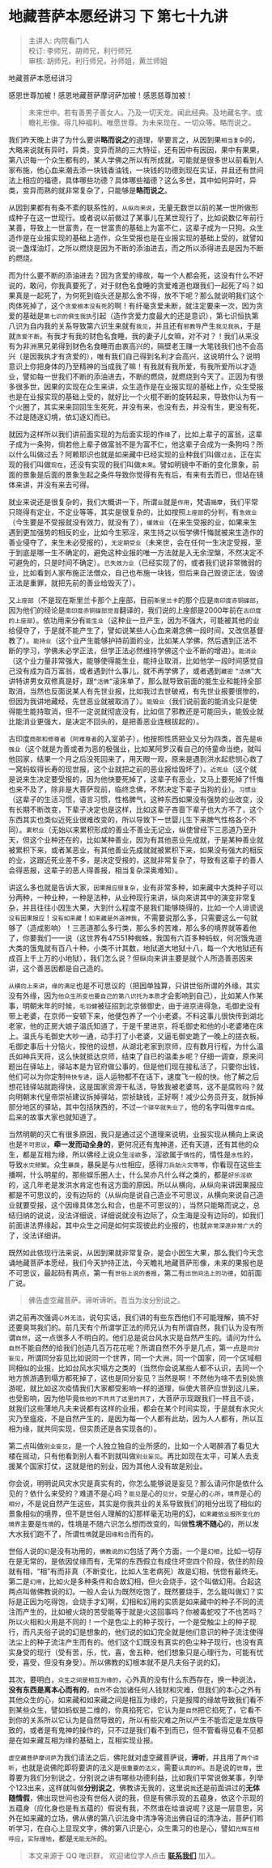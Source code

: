 # 地藏菩萨本愿经讲习 下 第七十九讲

> 主讲人: 内院看门人 <br />
> 校订: 李师兄，胡师兄，利行师兄 <br />
> 审核: 胡师兄，利行师兄，孙师姐，黄兰师姐 <br />

地藏菩萨本愿经讲习

感恩世尊加被！感恩地藏菩萨摩诃萨加被！感恩慈尊加被！

> 未来世中。若有善男子善女人。乃及一切天龙。闻此经典。及地藏名字。或瞻礼形像。得几种福利。唯愿世尊。为未来现在。一切众等。略而说之。

我们昨天晚上讲了为什么要讲**略而说之**的道理，举要言之，从因到果`相当复杂`的，大略来说就有异时，异类，变异而熟的三大特征，还有因中有因因，果中有果果，第八识每一个众生都有的，某人学佛之所以有所成就，可能就是很多世以前看到人家布施，他心血来潮去添一块钱香油钱，一块钱的功德到现在实证，并且还有世间法上相应的福德，具体哪些功德？具体哪些福德？这么多世，其中如何异时，异类，变异而熟的就非常复杂了，只能够是**略而说之**。

从因到果都有有条不紊的联系性的，`从纵向来说`，无量无数世以前的某一世所做形成种子在这一世现行。或者说以前做过了某事儿在某世现行了，比如说数亿年前行某善，导致上一世富贵，在一世富贵的基础上为富不仁，这辈子成为一只狗。众生造作是在业报实现的基础上造作，众生受报也是在业报实现的基础上受的，就譬如说一盏煤油灯，之所以燃烧是因为不断的添油进去，而之所以添得进去是因为不断的燃烧。

而为什么要不断的添油进去？因为贪爱的缘故，每一个人都会死，这没有什么不好说的，敢问，你我真要死了，对于财色名食睡的贪爱难道也跟我们一起死了吗？如果真是一起死了，为何死到临头还是那么舍不得，放不下呢？那么就说明我们这个肉体死掉了，这个`贪爱根本没有死`的啊！有纤毫贪爱未断，就注定要来一次，因为贪爱的基础是`第七识的俱生我执`引起（造作贪爱力度最大的还是意识），第七识恒执第八识为自内我的关系导致第六识生来就有`我见`，并且还有`邪教导`产生`我见我执`，于是就`贪爱不断`。有我才有我的财色名食睡，我的妻子儿女嘛，对不对？！我们从来没有为非洲黑兄弟得到财色名食睡而由衷高兴的，隔壁老王赚一大笔钱我们也不会高兴（是因我执才有贪爱的），唯有我们自己得到名利才会高兴，这说明什么？说明意识上你把身体的乃至精神的当成我了嘛！有我就有我所爱，有我所爱所以才造业，譬如每一世我们不断的添油进去，不断的燃烧，就燃烧到今天了。正因为有很多很多世，因果的实现在众生来讲，众生造作是在业报实现的基础上作，众生受报也是在业报实现的基础上受的，就好比一个火棍不断的旋转起来，导致你认为有一个火圈了，其实来来回回生生死死，并没有来，也没有去，并没有生，更没有死，不过是随逐幻境，依幻逐幻而已。

就因为这样所以我们讲前面实现的为后面实现的作`缘`了，比如上辈子的富翁，这辈子成为一条狗，倘若他上辈子做富翁不是为富不仁，他这辈子会成为一条狗吗？所以什么叫做过去？阿赖耶识也就是如来藏中已经实现的业种我们叫做`过去`，正在实现的我们叫做`现在`，还没有实现的我们叫做`未来`。譬如明镜中不断的变化景象，前面的景象是后面的景象生起之条件导致你觉得有先有后，有来有去而已，但站在镜体来讲，并没有来去可得。

就业来说还是很复杂的，我们大概讲一下，所谓`业`就是`作用`，梵语`揭摩`，我们平常只晓得有定业，不定业等等，其实是很复杂的，比如按照`上座部`的分判，有`急效业`（今生要是不受报就没有效力，就没有了），`缓效业`（在来生受报的业，如果来生遇到更加强势的相反的业，比如今生邪淫，来生持之以恒学佛忏悔就被来生造作的善业侵夺了，来生未必受报的），`无定期受业`（未来世，会在任何一生决定受报，至于到底是哪一生不确定的，避免这种业报的唯一方法就是入无余涅槃，不然决定不可避免的，只是时间不确定）。`已失效力业`（已经实现了的，或者我们说非常微弱的业，比如看到人家布施正法僧众，自己也布施一块钱，但后来自己毁谤正法，毁谤正法是重罪，就把先前的善业给毁灭了）。

又`上座部`（不是现在斯里兰卡那个上座部，目前`斯里兰卡`的那个应是`南印度赤铜碟部`，因为他们的经论是`南印度赤铜碟部觉音`翻译的，我们说的上座部是2000年前在`古印度的上座部`）。依功用来分有`能生业`（这种业一旦产生，因为不强大，可能被其他的业给侵夺了，于是就不能产生了，譬如说某些人心血来潮念佛一段时间，又改信基督教了）。`能持业`（这个业产生能够护持前面的业，比如某人学佛，然后遇到正法不断的学习，学佛未必学正法，但学正法必然维持学佛这个业不断的增进）。`能消业`（这个业力量非常强大，能够使得能生业，能持业取消，比如他学一段时间感觉自己没有成为百万富翁，或者遇到什么事儿，就不再学佛了，或者遇到`藏密` `“活佛”`大讲特讲男女双修真是好，跟`“活佛”`滚床单了，那么就导致前面的能生业和能持全部取消，当然也反面说某人有先世业报，比如我过去世破戒，有先世业报要很惨的，但因为我讲地藏经，先世恶业就被取消了）。`能毁业`（我们说前面的能消业只是使得能生能持取消，但不一定说就彻底没有，比如信了邪教还是可能回头，能毁业就比能消业更强大，是决定不回头的，是把善恶业连根拔起的）。

古印度`商那和修尊者`（`阿难尊者`的入室弟子），他按照性质把业又分为四类，首先是`极强业`（这个就是为善或者为恶的极强业，比如某阿罗汉看自己的侍童命当绝，就叫他回家，结果一个月之后没死回来了，用天眼一观，原来是遇到洪水起悲悯心救了一窝蚂蚁得长寿的现世报，这个业就把之前的恶业报给毁坏了）。`近死业`（这个就是说来生决定要受报的，因为他快要死掉了，这辈子有恶业，又马上要死掉了忏悔也来不及了，除非是大菩萨现前，临终念佛，不然决定下辈子当狗的业）。`习惯业`（这辈子的生活习惯，语言习惯，性格脾气，这种东西如果没有强势的业改变，没有长期不断改变，下辈子决定也是这样，比如这辈子吝啬下辈子也大方不了，这个东西其实也类似近死业很难改变的，所以导致下一世婴儿生下来脾气性格各个不同）。`累积业`（无始以来累积形成的善业不善业无记业，纵使曾经下三恶道乃至升天，但这个业种还在的，比如某种善业，因为有其他恶业先成就，于是某种善业就被累积下来，或者某恶业，有其他善业先成就就被累积下来，如果没有强大的相反的业，这跟近死业差不多，是决定受报的，这就非常复杂了，导致有这辈子的善人会得恶报，这辈子的恶人得善报，相当复杂深奥难知）。

讲这么多也就是告诉大家，`因果报应很复杂`，业有非常多种，如来藏中大类种子可以分两种，一种业种，一种是法种，从业种现行来讲，纵向来讲其中的演变非常复杂，并且往往小因生大果，大到什么程度不是我们能够晓得的，比如一个人诽谤说`没有因果报应`！`没有如来藏`！`如来藏是外道神我`，不需要说那么多，只需要这么一句就够了（造成影响）！三恶道那么多行类，那么多的苦难，那么多的境界就等着他了，你要我们一一说（这世界有47551种蜘蛛，我国有六百多种蚂蚁，何况饿鬼道大类的饿鬼就有百八十种，小类不计其数，地狱道大地狱十八，每一个大地狱还有成百上千上万的小地狱），我们怎么说？但纵向来讲主要是就个人所造善恶因来讲，这个善恶因都是自己造的。

`从横向上来讲`，`缘的满足`也是不可思议的（把因单独算，只讲世俗所谓的外缘，其实没有外缘，因为`他众生所变也要自己的第八识托为本质`才会影响到自己），比如某人作某事，明朝末年的时候，`毛羽健`被征招到北京做御史，由于进京进得急，毛御史没有带上老婆，在京师一安顿下来，他便包养了一个小老婆。不料这事儿很快传到湖北老家，他的正房大娘子温氏知道了，于是千里进京，将毛御史和他的小老婆堵在床上。温氏与毛御史大吵一通，动手打了小老婆，又逼毛御史跪了一晚上的搓衣板。毛御史事后十分恼火，按他的设想，从湖北老家到京师，应有数月行程，为什么温氏如神兵天将，这么快就抵达京师，结束了自已的温柔乡呢？仔细一调查，原来问题出在驿站上，驿站本是为官府做公事的，但是他们现在接私活了，只要你出钱，他们可以为你定制`特快专递`，运人运物都不在话下，速度飞一般的快。他了解之后想花钱驿站就跑得快，这是国家资源干私活，导致我被老婆骂，这不是腐败吗？就向明朝末代皇帝崇祯建议拆掉驿站，崇祯缺钱，正好啊！减少公务员开支，就拆掉部分地区的驿站，其中包括陕西的，不过`一个驿卒就失业了`，他的名字叫做`李自成`。后来的故事大家也就知道了。

当然明朝的灭亡有很多原因，我只是通过这个道理来说明，业报实现从横向上来说也是`不可思议`，**牵一发而动全身的**，更何况还有鬼神道，还有天道，还有其他的众生，都是互相为缘，所以佛经上说众生`淫欲`多，淫欲属于`情性`的，情性是`水性`的，导致`水灾频繁`。众生`暴戾`，暴戾是与`火性`相应，感得`刀兵劫火灾等等`，你看现在这些主播啊，什么明星的，那些娱乐圈人士，什么吴亦凡什么祥之类的，都是`好乐淫欲`的，这几年老是发洪水肯定也有这方面的原因。所以从横向，从纵向来讲因果报应都是不可思议的，没有边际的（从纵向是说自己造业不可思议，从横向来说自己造业就要受报，这个因缘具体怎么和合，也是不可思议的），当然只能略而说之，总结归纳的说说，没法详细说，详细说就没有边际了，众生海是没有边际的，如我们前面讲法界缘起，其中众生之间是如何实现彼此的业报的，也就`非常深邃非常广大`的了，没法详细讲。

既然如此依现行法来说，从因到果就非常复杂，是会小因生大果，那么我们今天念诵地藏菩萨本愿经，我们今天护持正法，今天瞻礼地藏菩萨形像，未来的果报也是不可思议，最起码有两点，第一有`世俗上说的善报`，第二有`出世间法上的功德`，如前面广说。

> 佛告虚空藏菩萨。谛听谛听。吾当为汝分别说之。

讲之前再次强调`心外无法`，说句实话，我们讲的有些东西他们不可能理解，搞不好还要臭骂我们的。前几天有个所谓学正法的师兄认为有所谓自然，我们认为没有所谓`自然`，这一点很多人不明白的。他们总是说台风水灾是自然产生的。请问为什么`自然`不能自然的给我们创造几百万花花呢？所谓自然不外乎是几点，第一点是`同分妄见`，所谓同分妄见比如说同一个世界，同一个大洲，同一个国家，同一个区域相同相似的业报，比如台风水灾塌方之类的（当然你会说某些人都不认识，去同一个地方旅游遇到塌方都死掉了，这也是同分妄见？当然是啊！不然他为啥不去别处旅游呢，就比如这次疫情我们大家都受影响一样的道理，纵使大菩萨应世到这儿来，也受影响，因为他毕竟`依他的不共共了这里的共了`，大菩萨示现跟我们一样且不谈，就我们这些薄地凡夫来说都有这样的业报，都会在某个时间实现，于是就有水灾火灾乃至瘟疫，不是自然产生的，是因为每一个人都有此劫，因为人人都有，所以互相为缘，就共同实现，但实质还是各实现各的）。

第二点叫做`别业妄见`，是一个人独立独自的业所感的，比如一个人喝醉酒了看见大楼在摇动，只有他看到别人看不到就叫做`别业妄见`。再比如现在太平，可某人去支援某个国家打仗，这就是他的别业，因为其他人没有故是别业。

你会说，明明说风灾水灾是真实有的，你怎么能够说是妄见？那么请问你是依什么见的？依什么来受的？难道不是心吗？`能见`是心的`见分`，`受`是心的`心所`，`境界`是心的`相分`，不是说自然产生这些，其实是你我共业的关系导致我们的相分出现了相似的景象相似的境界，但不是世俗人理解的幻那样毫无功用的幻，`如来藏依业报所变化的境界`主要是`性境`的，性境是不随六识怎么想而改变的，叫做**性境不随心**的，所以发大水我们跑不了，所谓`性境`就是`因缘和合`而有的。

世俗人说的`幻`是没有功用的，`佛教说的幻`包括了两个方面，一个是`幻相`，比如一切存在是无常的，是依因仗缘而有，无常的东西假立有成住坏空四个阶段，依住的阶段就有相，“相”有而非真（不断变化，比如人生老病死）故是幻相，恍惚有最终无。第二是`幻用`，比如火是多种条件和合故幻相，但火会烧手，这个叫做幻用。合起这两点叫做佛教说的幻。一般人会认为既然吃饱了，既然要烧手，怎么能叫做幻？实际是正因为吃得饱，会烧手才幻啊，幻相和幻用的实质是如来藏中的种子不同的流注而产生的，比如被火烧的苦受能等于就是火这回事吗？你被毒蛇咬了不也苦吗？所以火相和火用是不同的！一个是色尘上的种子现行，一个是受触尘上的种子现行，而凡夫俗子说的幻是想象的，他们说的如幻完全就是他们意识的种子流注使得法尘上的种子流注产生而有的。他们这个幻既没有真实的色尘种子现行，也没有真实身受的现行（受有苦，乐，忧，喜，舍五种，他们想象只是心理行为，可能有忧受，喜受，但没有身受）。所以佛教的幻根本就不是凡夫俗子说的幻。

其次，要明白，`众生之间是相互为缘的`，心外真的没有什么东西存在，换一种说法，**没有东西是离本心而有的**，`自然`不会加诸任何人钱财和灾难，但我们的本心之外有其他众生的心，如来藏和如来藏之间是相互为缘的，只是报障的缘故导致我们看不到某些众生，譬如蚂蚁是二维的，你真掐死它，它认为是`自然`把它掐死了，它看不到你的关系所以它认为是自然导致的，所以有些灾难之所以产生不能否定是龙族导致的，或者是有鬼神的操作的，只不过是我们看不到而已，但不管看得见看不见都是在如来藏互相为缘的基础上，互相实现业报。

`虚空藏菩萨摩诃萨`为我们请法之后，佛陀就对虚空藏菩萨说，**谛听**，并且用了`两个谛听`，也就是说佛陀即将要讲的法义是`很重要的法义`，需要`认真的听`。`吾`是说的`世尊`，世尊要为我们分别说之，分别说之讲有哪些功德利益，比如我们平常说做某事，列举个123出来，这样就叫做**分别说之**，佛教讲无我的，这里说`我`还是前面讲过的**无体随情假**，佛出现世间也没有世俗人说的我，但是有佛示现的五蕴身，依这个示现的五蕴身（应化身也是有五蕴的）假说有我，不然谁在给谁说呢？这是一层意思，另外在如来藏的立场，佛从佛的第八识法身中清净等流出佛自证的清净法，菩萨们聆听学习，在自心上显现文字，佛的第八识是心，众生熏习的也是心，譬如`光辉互相呼应`，`实际理地`，都是`无能无所`的。

> 本文来源于 QQ 唯识群， 欢迎诸位学人点击 **[联系我们](https://mp.weixin.qq.com/s/lZCfWjmLjgNR165Tx4_bCQ)** 加入。
